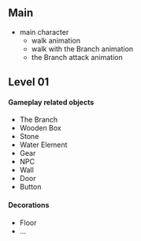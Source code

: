 ## Main

+   main character
    +   walk animation
    +   walk with the Branch animation
    +   the Branch attack animation

## Level 01

#### Gameplay related objects

+   The Branch
+   Wooden Box
+   Stone
+   Water Element
+   Gear
+   NPC
+   Wall
+   Door
+   Button

#### Decorations

+   Floor
+   ...